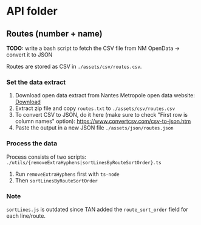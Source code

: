 # API folder

## Routes (number + name)

**TODO:** write a bash script to fetch the CSV file from NM OpenData -> convert it to JSON

Routes are stored as CSV in `./assets/csv/routes.csv`.

### Set the data extract
1. Download open data extract from Nantes Metropole open data website: [Download](https://data.nantesmetropole.fr/explore/dataset/244400404_tan-arrets-horaires-circuits/information/)
2. Extract zip file and copy `routes.txt` to `./assets/csv/routes.csv`
3. To convert CSV to JSON, do it here (make sure to check "First row is column names" option): https://www.convertcsv.com/csv-to-json.htm
4. Paste the output in a new JSON file `./assets/json/routes.json`

### Process the data
Process consists of two scripts: `./utils/{removeExtraHyphens|sortLinesByRouteSortOrder}.ts`
1. Run `removeExtraHyphens` first with `ts-node`
2. Then `sortLinesByRouteSortOrder`

### Note
`sortLines.js` is outdated since TAN added the `route_sort_order` field for each line/route.